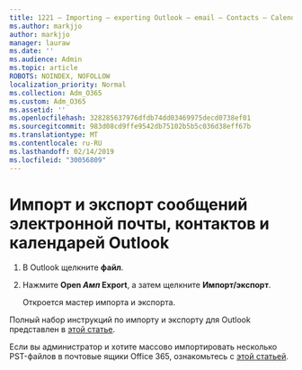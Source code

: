 ```yaml
---
title: 1221 – Importing — exporting Outlook – email – Contacts – Calendar
ms.author: markjjo
author: markjjo
manager: lauraw
ms.date: ''
ms.audience: Admin
ms.topic: article
ROBOTS: NOINDEX, NOFOLLOW
localization_priority: Normal
ms.collection: Adm_O365
ms.custom: Adm_O365
ms.assetid: ''
ms.openlocfilehash: 328285637976dfdb74dd03469975decd0738ef01
ms.sourcegitcommit: 983d08cd9ffe9542db75102b5b5c036d38eff67b
ms.translationtype: MT
ms.contentlocale: ru-RU
ms.lasthandoff: 02/14/2019
ms.locfileid: "30056809"
---
```

# <a name="import-and-export-outlook-email-contacts-and-calendar-items"></a>Импорт и экспорт сообщений электронной почты, контактов и календарей Outlook

1. В Outlook щелкните **файл**.

2. Нажмите **Open _Амп_ Export**, а затем щелкните **Импорт/экспорт**. 

    Откроется мастер импорта и экспорта.

Полный набор инструкций по импорту и экспорту для Outlook представлен в [этой статье](https://support.office.com/article/import-and-export-outlook-email-contacts-and-calendar-92577192-3881-4502-b79d-c3bbada6c8ef). 

Если вы администратор и хотите массово импортировать несколько PST-файлов в почтовые ящики Office 365, ознакомьтесь с [этой статьей](https://docs.microsoft.com/office365/securitycompliance/use-network-upload-to-import-pst-files).